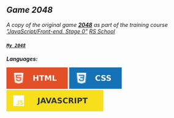 ## **_Game 2048_**

_A copy of the original game [***2048***](https://play2048.co/) as part of the training course ["JavaScript/Front-end. Stage 0"](https://rs.school/js-stage0/) [RS School](http://rollingscopes.com/)_

#### **_[`My 2048`](https://chernyavskayaev.github.io/2048/random-game/)_**

**_Languages:_**

![HTML](/random-game/img/svg/html.svg) ![CSS](/random-game/img/svg/css.svg) ![JS](/random-game/img/svg/js.svg)
